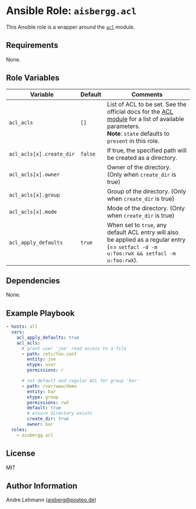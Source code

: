 # Ansible Role: `aisbergg.acl`

This Ansible role is a wrapper around the [`acl`](https://docs.ansible.com/ansible/latest/modules/acl_module.html) module.

## Requirements

None.

## Role Variables

| Variable | Default | Comments |
|----------|---------|----------|
| `acl_acls` | `[]` | List of ACL to be set. See the official docs for the [ACL module](https://docs.ansible.com/ansible/latest/modules/acl_module.html) for a list of available parameters.<br>**Note**: `state` defaults to `present` in this role. |
| `acl_acls[x].create_dir` | `false` | If true, the specified path will be created as a directory. |
| `acl_acls[x].owner` |  | Owner of the directory. (Only when `create_dir` is true) |
| `acl_acls[x].group` |  | Group of the directory. (Only when `create_dir` is true) |
| `acl_acls[x].mode` |  | Mode of the directory. (Only when `create_dir` is true) |
| `acl_apply_defaults` | `true` | When set to `true`, any default ACL entry will also be applied as a regular entry (== `setfacl -d -m u:foo:rwX && setfacl -m u:foo:rwX`). |

## Dependencies

None.

## Example Playbook

```yaml
- hosts: all
  vars:
    acl_apply_defaults: true
    acl_acls:
      # grant user 'joe' read access to a file
      - path: /etc/foo.conf
        entity: joe
        etype: user
        permissions: r

      # set default and regular ACL for group 'bar'
      - path: /var/www/demo
        entity: bar
        etype: group
        permissions: rwX
        default: true
        # ensure directory exists
        create_dir: true
        owner: bar
  roles:
    - aisbergg.acl
```

## License

MIT

## Author Information

Andre Lehmann (aisberg@posteo.de)
